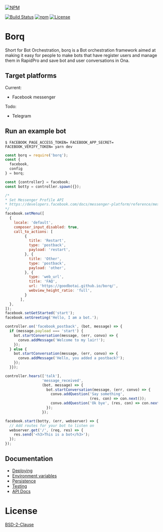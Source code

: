[![NPM](https://nodei.co/npm/borq.png?downloads=true&stars=true)](https://nodei.co/npm/borq/)

[![Build Status](https://travis-ci.org/goodbotai/borq.svg?branch=master)](https://travis-ci.org/goodbotai/borq)
[![npm](https://img.shields.io/npm/v/borq.svg)](https://www.npmjs.com/package/borq)
[![License](https://img.shields.io/badge/License-BSD%202--Clause-orange.svg)](https://github.com/goodbotai/borq/blob/master/LICENSE)


# Borq
Short for Bot Orchestration, borq is a Bot orchestration framework aimed at
making it easy for people to make bots that have register users and manage them
in RapidPro and save bot and user conversations in Ona.

## Target platforms
Current:
 - Facebook messenger

Todo:
 - Telegram

## Run an example bot

`$ FACEBOOK_PAGE_ACCESS_TOKEN= FACEBOOK_APP_SECRET= FACEBOOK_VERIFY_TOKEN= yarn dev`

```javascript
const borq = require('borq');
const {
  facebook,
  config
} = borq;

const {controller} = facebook;
const botty = controller.spawn({});

/*
* Set Messenger Profile API
* https://developers.facebook.com/docs/messenger-platform/reference/messenger-profile-api
*/
facebook.setMenu([
  {
    locale: 'default',
    composer_input_disabled: true,
    call_to_actions: [
         {
           title: 'Restart',
           type: 'postback',
           payload: 'restart',
         }, {
           title: 'Other',
           type: 'postback',
           payload: 'other',
         }, {
           type: 'web_url',
           title: 'FAQ',
           url: 'https://goodbotai.github.io/borq/',
           webview_height_ratio: 'full',
         }
       ],
  },
]);
facebook.setGetStarted('start');
facebook.setGreeting('Hello, I am a bot.');

controller.on('facebook_postback', (bot, message) => {
  if (message.payload === 'start') {
    bot.startConversation(message, (err, convo) => {
      convo.addMessage('Welcome to my lair!');
    });
  } else {
    bot.startConversation(message, (err, convo) => {
      convo.addMessage('Hello, you added a postback?');
    });
  }});

controller.hears(['talk'],
                 'message_received',
                 (bot, message) => {
                   bot.startConversation(message, (err, convo) => {
                     convo.addQuestion('Say something',
                                       (res, con) => con.next());
                     convo.addQuestion('Ok bye', (res, con) => con.next());
                   });
                 });

facebook.start(botty, (err, webserver) => {
  // Add routes for your bot to listen on
  webserver.get('/', (req, res) => {
    res.send('<h3>This is a bot</h3>');
  });
});

```

## Documentation
 * [Deploying](https://github.com/goodbotai/borq/blob/master/docs/Deploying.md)
 * [Environment variables](https://github.com/goodbotai/borq/blob/master/docs/Environment%20Variables.md)
 * [Persistence](https://github.com/goodbotai/borq/blob/master/docs/Persistence.md)
 * [Testing](https://github.com/goodbotai/borq/blob/master/docs/Testing.md)
 * [API Docs](https://goodbotai.github.io/borq)

# License
[BSD-2-Clause](LICENSE)
